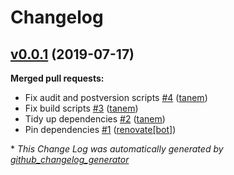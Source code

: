 # Changelog

## [v0.0.1](https://github.com/tanem/tanem-scripts/tree/v0.0.1) (2019-07-17)
**Merged pull requests:**

- Fix audit and postversion scripts [\#4](https://github.com/tanem/tanem-scripts/pull/4) ([tanem](https://github.com/tanem))
- Fix build scripts [\#3](https://github.com/tanem/tanem-scripts/pull/3) ([tanem](https://github.com/tanem))
- Tidy up dependencies [\#2](https://github.com/tanem/tanem-scripts/pull/2) ([tanem](https://github.com/tanem))
- Pin dependencies [\#1](https://github.com/tanem/tanem-scripts/pull/1) ([renovate[bot]](https://github.com/apps/renovate))



\* *This Change Log was automatically generated by [github_changelog_generator](https://github.com/skywinder/Github-Changelog-Generator)*